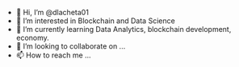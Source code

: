 - 👋 Hi, I’m @dlacheta01
- 👀 I’m interested in Blockchain and Data Science
- 🌱 I’m currently learning Data Analytics, blockchain development, economy. 
- 💞️ I’m looking to collaborate on ...
- 📫 How to reach me ...

<!---
dlacheta01/dlacheta01 is a ✨ special ✨ repository because its `README.md` (this file) appears on your GitHub profile.
You can click the Preview link to take a look at your changes.
--->
